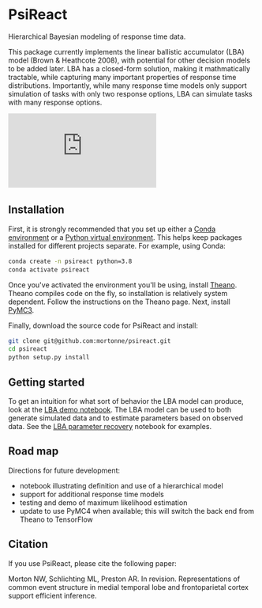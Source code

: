 # PsiReact
Hierarchical Bayesian modeling of response time data.

This package currently implements the linear ballistic accumulator (LBA) model (Brown & Heathcote 2008), with potential for other decision models to be added later. LBA has a closed-form solution, making it mathmatically tractable, while capturing many important properties of response time distributions. Importantly, while many response time models only support simulation of tasks with only two response options, LBA can simulate tasks with many response options.

![probability density function](https://github.com/mortonne/psireact/blob/master/jupyter/lba_24afc.pdf)

## Installation

First, it is strongly recommended that you set up either a [Conda environment](https://conda.io/en/latest/) or a [Python virtual environment](https://docs.python.org/3/library/venv.html). This helps keep packages installed for different projects separate. For example, using Conda:

```bash
conda create -n psireact python=3.8
conda activate psireact
```

Once you've activated the environment you'll be using, install [Theano](http://deeplearning.net/software/theano/install.html). Theano compiles code on the fly, so installation is relatively system dependent. Follow the instructions on the Theano page. Next, install [PyMC3](https://docs.pymc.io/).

Finally, download the source code for PsiReact and install:

```bash
git clone git@github.com:mortonne/psireact.git
cd psireact
python setup.py install
```

## Getting started

To get an intuition for what sort of behavior the LBA model can produce, look at the [LBA demo notebook](https://github.com/mortonne/psireact/blob/master/jupyter/lba_demo.ipynb). The LBA model can be used to both generate simulated data and to estimate parameters based on observed data. See the [LBA parameter recovery](https://github.com/mortonne/psireact/blob/master/jupyter/lba_recovery.ipynb) notebook for examples.

## Road map

Directions for future development:
 * notebook illustrating definition and use of a hierarchical model
 * support for additional response time models
 * testing and demo of maximum likelihood estimation
 * update to use PyMC4 when available; this will switch the back end from Theano to TensorFlow

## Citation

If you use PsiReact, please cite the following paper:

Morton NW, Schlichting ML, Preston AR. In revision. Representations of common event structure in medial temporal lobe and frontoparietal cortex support efficient inference.
